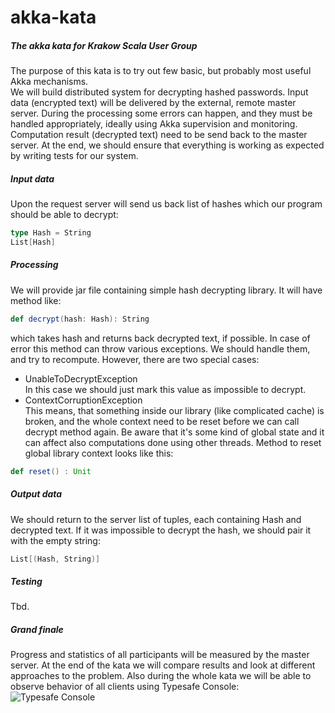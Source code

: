 akka-kata
=========

##### The akka kata for Krakow Scala User Group

The purpose of this kata is to try out few basic, but probably most useful Akka mechanisms.  
We will build distributed system for decrypting hashed passwords.
Input data (encrypted text) will be delivered by the external, remote master server. During the processing some errors can happen, and they must be handled appropriately, ideally using Akka supervision and monitoring. Computation result (decrypted text) need to be send back to the master server. At the end, we should ensure that everything is working as expected by writing tests for our system.

##### Input data

Upon the request server will send us back list of hashes which our program should be able to decrypt:
```scala
type Hash = String
List[Hash]
```

##### Processing

We will provide jar file containing simple hash decrypting library. It will have method like:
```scala
def decrypt(hash: Hash): String
```
which takes hash and returns back decrypted text, if possible. In case of error this method can throw various exceptions.
We should handle them, and try to recompute. However, there are two special cases:
* UnableToDecryptException  
In this case we should just mark this value as impossible to decrypt.
* ContextCorruptionException  
This means, that something inside our library (like complicated cache) is broken, and the whole context need to be reset before
we can call decrypt method again. Be aware that it's some kind of global state and it can affect also computations done
using other threads. Method to reset global library context looks like this:

```scala
def reset() : Unit
```

##### Output data

We should return to the server list of tuples, each containing Hash and decrypted text.
If it was impossible to decrypt the hash, we should pair it with the empty string:
```scala
List[(Hash, String)]
```

##### Testing
Tbd.

##### Grand finale

Progress and statistics of all participants will be measured by the master server.
At the end of the kata we will compare results and look at different approaches to the problem.
Also during the whole kata we will be able to observe behavior of all clients using Typesafe Console:  
![Typesafe Console](http://resources.typesafe.com/docs/console/_images/console_first.png "Typesafe Console")

